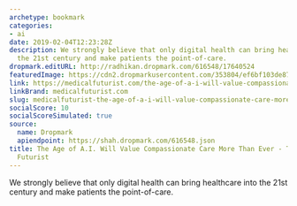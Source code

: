 ```yaml
---
archetype: bookmark
categories:
- ai
date: 2019-02-04T12:23:28Z
description: We strongly believe that only digital health can bring healthcare into
  the 21st century and make patients the point-of-care.
dropmark.editURL: http://radhikan.dropmark.com/616548/17640524
featuredImage: https://cdn2.dropmarkusercontent.com/353804/ef6bf103de87f223e45e9657608d61115bc4e08a200b5f1d32ca28df945901dc/thumbnail/065_compassionate_care_v2.png?Expires=1557430063&Signature=JEfy~IachX00peg1ySjdSiJaXwQ90CqLEaF5Sl4pIRo5LDb6OIXfLVQrmap11FHEReVVoAraMNTsiwyNmQGUh5Yupv4W~rFtBjXK8ibEeqO3Mm07~~ze8BPW2BNEG2e5hBXxAhoAi~6QwFrL3jqpfAhJq8KVTAQ3b~ohwV7FuPUkyWNIasDKlA5X9IRui3Ms9jCVPP4pPxEtZiZcIikjM0INDsXaNdcWJ5daDY0pCscoFYkS3GBImRlEydCBv4UDITvOeZ0rQBVxoRK5uQAl6NND6Sf9rJalA1F633HDq~5KWYcuvQqHqMszSQyeROWyXhz4-4usFY1acCovkXfAVQ__&Key-Pair-Id=APKAITQYWVEN757ZA4KQ
link: https://medicalfuturist.com/the-age-of-a-i-will-value-compassionate-care-more-than-ever
linkBrand: medicalfuturist.com
slug: medicalfuturist-the-age-of-a-i-will-value-compassionate-care-more-than-ever-the-medical-futurist
socialScore: 10
socialScoreSimulated: true
source:
  name: Dropmark
  apiendpoint: https://shah.dropmark.com/616548.json
title: The Age of A.I. Will Value Compassionate Care More Than Ever - The Medical
  Futurist
---
```

We strongly believe that only digital health can bring healthcare into the 21st century and make patients the point-of-care.